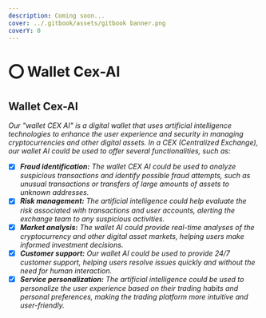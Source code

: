 ```yaml
---
description: Coming soon...
cover: ../.gitbook/assets/gitbook banner.png
coverY: 0
---
```


# ⭕ Wallet Cex-AI

## Wallet Cex-AI

_Our "wallet CEX AI" is a digital wallet that uses artificial intelligence technologies to enhance the user experience and security in managing cryptocurrencies and other digital assets. In a CEX (Centralized Exchange), our wallet AI could be used to offer several functionalities, such as:_

* [x] _**Fraud identification:** The wallet CEX AI could be used to analyze suspicious transactions and identify possible fraud attempts, such as unusual transactions or transfers of large amounts of assets to unknown addresses._
* [x] _**Risk management:** The artificial intelligence could help evaluate the risk associated with transactions and user accounts, alerting the exchange team to any suspicious activities._
* [x] _**Market analysis:** The wallet AI could provide real-time analyses of the cryptocurrency and other digital asset markets, helping users make informed investment decisions._
* [x] _**Customer support:** Our wallet AI could be used to provide 24/7 customer support, helping users resolve issues quickly and without the need for human interaction._
* [x] _**Service personalization:** The artificial intelligence could be used to personalize the user experience based on their trading habits and personal preferences, making the trading platform more intuitive and user-friendly._
